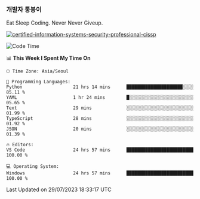 ### 개발자 통붕이
Eat Sleep Coding.
Never Never Giveup.

[![certified-information-systems-security-professional-cissp](https://user-images.githubusercontent.com/44606727/157613689-acd84ec6-5f8f-4e79-89d9-a8d51f033634.png)](https://www.credly.com/badges/f394a010-85a0-450b-9136-8043af01d71c/public_url)

<!--START_SECTION:waka-->
![Code Time](http://img.shields.io/badge/Code%20Time-1%2C684%20hrs%2054%20mins-blue)

📊 **This Week I Spent My Time On** 

```text
🕑︎ Time Zone: Asia/Seoul

💬 Programming Languages: 
Python                   21 hrs 14 mins      █████████████████████░░░░   85.11 % 
YAML                     1 hr 24 mins        █░░░░░░░░░░░░░░░░░░░░░░░░   05.65 % 
Text                     29 mins             ░░░░░░░░░░░░░░░░░░░░░░░░░   01.99 % 
TypeScript               28 mins             ░░░░░░░░░░░░░░░░░░░░░░░░░   01.92 % 
JSON                     20 mins             ░░░░░░░░░░░░░░░░░░░░░░░░░   01.39 % 

🔥 Editors: 
VS Code                  24 hrs 57 mins      █████████████████████████   100.00 % 

💻 Operating System: 
Windows                  24 hrs 57 mins      █████████████████████████   100.00 % 
```


 Last Updated on 29/07/2023 18:33:17 UTC
<!--END_SECTION:waka-->
